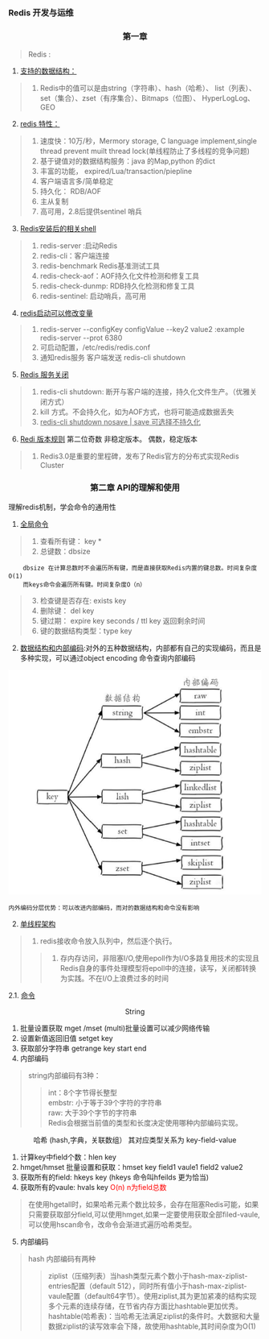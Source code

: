 ### **Redis 开发与运维**

 ### <center>第一章</center>
> Redis :

1. <u>支持的数据结构：</u>
>1. Redis中的值可以是由string（字符串）、hash（哈希）、 list（列表）、set（集合）、zset（有序集合）、Bitmaps（位图）、 HyperLogLog、GEO

2. <u>redis 特性：</u>
>1. 速度快：10万/秒，Mermory storage, C language implement,single thread prevent muilt thread lock(单线程防止了多线程的竞争问题)
>2. 基于键值对的数据结构服务：java 的Map,python 的dict 
>3. 丰富的功能， expired/Lua/transaction/piepline
>4. 客户端语言多/简单稳定
>5. 持久化： RDB/AOF
>6. 主从复制
>7. 高可用，2.8后提供sentinel 哨兵
3. <u>Redis安装后的相关shell</u>
>1. redis-server :启动Redis
>2. redis-cli：客户端连接
>3. redis-benchmark Redis基准测试工具
>4. redis-check-aof：AOF持久化文件检测和修复工具
>5. redis-check-dunmp: RDB持久化检测和修复工具
>6. redis-sentinel: 启动哨兵，高可用
4. <u> redis启动可以修改变量</u>
> 1. redis-server --configKey configValue --key2 value2 :example redis-server --prot 6380
> 2. 可启动配置，/etc/redis/redis.conf
> 3. 通知redis服务  客户端发送 redis-cli shutdown
5. <u>Redis 服务关闭</u>
> 1. redis-cli shutdown: 断开与客户端的连接，持久化文件生产。（优雅关闭方式）
> 2. kill 方式。不会持久化，如为AOF方式，也将可能造成数据丢失
> 3. <u>redis-cli shutdown nosave | save 可选择不持久化</u>
6. <u> Redi 版本规则</u> 第二位奇数 非稳定版本。 偶数，稳定版本
> 1. Redis3.0是重要的里程碑，发布了Redis官方的分布式实现Redis Cluster

### <center>第二章 API的理解和使用</center>
理解redis机制，学会命令的通用性

1. <u>全局命令</u>
> 1. 查看所有键： key *
> 2. 总键数：dbsize
```  
    dbsize 在计算总数时不会遍历所有键，而是直接获取Redis内置的键总数。时间复杂度O(1)
    而keys命令会遍历所有键。时间复杂度O（n）
```
>3. 检查键是否存在: exists key
>4. 删除键： del key
>5. 键过期： expire key seconds / ttl key 返回剩余时间
>6. 键的数据结构类型：type key
2. <u> 数据结构和内部编码</u>:对外的五种数据结构，内部都有自己的实现编码，而且是多种实现，可以通过object encoding 命令查询内部编码

![image](https://github.com/616720110/yuangongli/blob/master/redisPricture/1610523854(1).jpg)

```
内外编码分层优势：可以改进内部编码，而对的数据结构和命令没有影响
```
2. <u>单线程架构</u>
>1. redis接收命令放入队列中，然后逐个执行。
> > 1. 存内存访问，非阻塞I/O,使用epoll作为I/O多路复用技术的实现且Redis自身的事件处理模型将epoll中的连接，读写，关闭都转换为实践。不在I/O上浪费过多的时间

2.1. <u>命令</u>
<center>String</center>

1. 批量设置获取 mget /mset   (multi)批量设置可以减少网络传输
2. 设置新值返回旧值 setget key
3. 获取部分字符串 getrange key start end
4. 内部编码
> string内部编码有3种：
>> int：8个字节得长整型  
>> embstr: 小于等于39个字符的字符串  
>> raw: 大于39个字节的字符串  
Redis会根据当前值的类型和长度决定使用哪种内部编码实现。
<center>哈希 (hash,字典，关联数组） 其对应类型关系为 key-field-value</center>

1. 计算key中field个数：hlen key
2. hmget/hmset 批量设置和获取：hmset key field1 vaule1 field2 value2
3. 获取所有的field: hkeys key  (hkeys 命令叫hfeilds 更为恰当)
4. 获取所有的vaule: hvals key  <font color="red"> O(n) n为field总数 </font>
> 在使用hgetall时，如果哈希元素个数比较多，会存在阻塞Redis可能，如果只需要获取部分field,可以使用hmget,如果一定要使用获取全部filed-vaule,可以使用hscan命令，改命令会渐进式遍历哈希类型。  

5. 内部编码
>hash 内部编码有两种
>> ziplist（压缩列表）当hash类型元素个数小于hash-max-ziplist-entries配置（default 512），同时所有值小于hash-max-ziplist-vaule配置（default64字节）。使用ziplist,其为更加紧凑的结构实现多个元素的连续存储，在节省内存方面比hashtable更加优秀。  
>> hashtable(哈希表)：当哈希无法满足ziplist的条件时。大数据和大量数据ziplist的读写效率会下降，故使用hashtable,其时间杂度为O(1)

